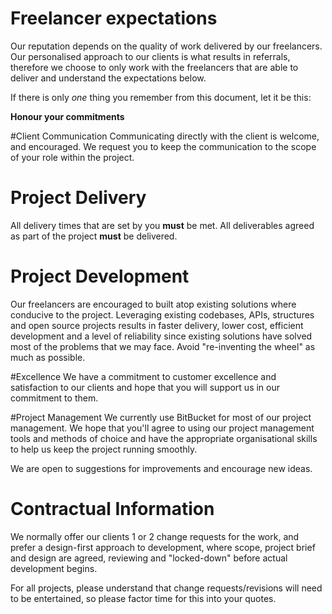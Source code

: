 Freelancer expectations
========================

Our reputation depends on the quality of work delivered by our freelancers. Our personalised approach to our clients is what results in referrals, therefore we choose to only work with the freelancers that are able to deliver and understand the expectations below.

If there is only *one* thing you remember from this document, let it be this:

**Honour your commitments**

#Client Communication
Communicating directly with the client is welcome, and encouraged.
We request you to keep the communication to the scope of your role within the project.

# Project Delivery
All delivery times that are set by you **must** be met.
All deliverables agreed as part of the project **must** be delivered.

# Project Development
Our freelancers are encouraged to built atop existing solutions where conducive to the project. Leveraging existing codebases, APIs, structures and open source projects results in faster delivery, lower cost, efficient development and a level of reliability since existing solutions have solved most of the problems that we may face. Avoid "re-inventing the wheel" as much as possible.

#Excellence
We have a commitment to customer excellence and satisfaction to our clients and hope that you will support us in our commitment to them.

#Project Management
We currently use BitBucket for most of our project management. We hope that you'll agree to using our project management tools and methods of choice and have the appropriate organisational skills to help us keep the project running smoothly.

We are open to suggestions for improvements and encourage new ideas.


Contractual Information
=======================
We normally offer our clients 1 or 2 change requests for the work, and prefer a design-first approach to development, where scope, project brief and design are agreed, reviewing and "locked-down" before actual development begins.

For all projects, please understand that change requests/revisions will need to be entertained, so please factor time for this into your quotes.